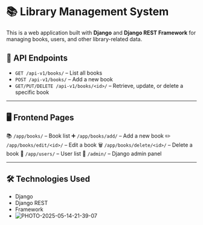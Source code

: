 
# 📚 Library Management System

This is a web application built with **Django** and **Django REST Framework** for managing books, users, and other library-related data.


## 🔌 API Endpoints

* `GET /api-v1/books/` – List all books
* `POST /api-v1/books/` – Add a new book
* `GET/PUT/DELETE /api-v1/books/<id>/` – Retrieve, update, or delete a specific book

---

## 🖥️ Frontend Pages

📚 `/app/books/` – Book list
➕ `/app/books/add/` – Add a new book
✏️ `/app/books/edit/<id>/` – Edit a book
🗑️ `/app/books/delete/<id>/` – Delete a book
👥 `/app/users/` – User list
🔐 `/admin/` – Django admin panel

---

## 🛠️ Technologies Used

* Django
* Django REST
* Framework
*  ![PHOTO-2025-05-14-21-39-07](https://github.com/user-attachments/assets/2b96601f-1629-4133-8842-e7e3de7c5718)


